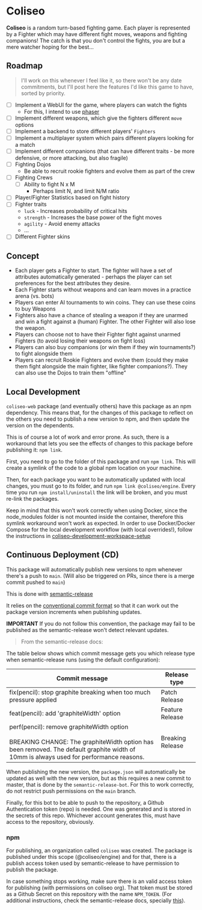 # Coliseo

**Coliseo** is a random turn-based fighting game. Each player is represented by a Fighter which may have different fight moves, weapons and fighting companions!
The catch is that you don't control the fights, you are but a mere watcher hoping for the best...

## Roadmap

> I'll work on this whenever I feel like it, so there won't be any date commitments, but I'll post here the features I'd like this game to have, sorted by priority.

- [ ] Implement a WebUI for the game, where players can watch the fights
  - For this, I intend to use [phaser](https://github.com/photonstorm/phaser) 
- [ ] Implement different weapons, which give the fighters different `move` options
- [ ] Implement a backend to store different players' `Fighters`
- [ ] Implement a multiplayer system which pairs different players looking for a match
- [ ] Implement different companions (that can have different traits - be more defensive, or more attacking, but also fragile)
- [ ] Fighting Dojos
  * Be able to recruit rookie fighters and evolve them as part of the crew
- [ ] Fighting Crews
  - [ ] Ability to fight N x M
    * Perhaps limit N, and limit N/M ratio
- [ ] Player/Fighter Statistics based on fight history
- [ ] Fighter traits
  - `luck` - Increases probability of critical hits
  - `strength` - Increases the base power of the fight moves
  - `agility` - Avoid enemy attacks
  - ...
- [ ] Different Fighter skins

## Concept

* Each player gets a Fighter to start. The fighter will have a set of attributes automatically generated - perhaps the player can set preferences for the best attributes they desire. 
* Each Fighter starts without weapons and can learn moves in a practice arena (vs. bots)
* Players can enter AI tournaments to win coins. They can use these coins to buy Weapons
* Fighters also have a chance of stealing a weapon if they are unarmed and win a fight against a (human) Fighter. The other Fighter will also lose the weapon.
* Players can choose not to have their Fighter fight against unarmed Fighters (to avoid losing their weapons on fight loss)
* Players can also buy companions (or win them if they win tournaments?) to fight alongside them
* Players can recruit Rookie Fighters and evolve them (could they make them fight alongside the main fighter, like fighter companions?). They can also use the Dojos to train them "offline"

## Local Development

`coliseo-web` package (and eventually others) have this package as an npm dependency. This means that, for the changes of this package to reflect on the others you need to publish a new version to npm, and then update the version on the dependents.

This is of course a lot of work and error prone. As such, there is a workaround that lets you see the effects of changes to this package before publishing it: `npm link`.

First, you need to go to the folder of this package and run `npm link`. This will create a symlink of the code to a global npm location on your machine.

Then, for each package you want to be automatically updated with local changes, you must go to its folder, and run `npm link @coliseo/engine`. Every time you run `npm install/uninstall` the link will be broken, and you must re-link the packages.

Keep in mind that this won't work correctly when using Docker, since the node_modules folder is not mounted inside the container, therefore this symlink workaround won't work as expected. In order to use Docker/Docker Compose for the local development workflow (with local overrides!), follow the instructions in [coliseo-development-workspace-setup](https://github.com/imnotteixeira/coliseo-development-workspace-setup)

## Continuous Deployment (CD)
This package will automatically publish new versions to npm whenever there's a push to `main`. (Will also be triggered on PRs, since there is a merge commit pushed to `main`)

This is done with [semantic-release](https://github.com/semantic-release/semantic-release)

It relies on the [conventional commit format](https://conventionalcommits.org/link) so that it can work out the package version increments when publishing updates. 

**IMPORTANT** If you do not follow this convention, the package may fail to be published as the semantic-release won't detect relevant updates.

> From the semantic-release docs:

The table below shows which commit message gets you which release type when semantic-release runs (using the default configuration):

Commit message | Release type
--- | ---
fix(pencil): stop graphite breaking when too much pressure applied |	Patch Release
feat(pencil): add 'graphiteWidth' option | Feature Release
perf(pencil): remove graphiteWidth option<br/><br/>BREAKING CHANGE: The graphiteWidth option has been removed. The default graphite width of 10mm is always used for performance reasons. | Breaking Release

When publishing the new version, the `package.json` will automatically be updated as well with the new version, but as this requires a new commit to master, that is done by the `semantic-release-bot`. For this to work correctly, do not restrict push permissions on the `main` branch.

Finally, for this bot to be able to push to the repository, a Github Authentication token (repo) is needed. One was generated and is stored in the secrets of this repo. Whichever account generates this, must have access to the repository, obviously.

### npm

For publishing, an organization called `coliseo` was created. The package is published under this scope (@coliseo/engine) and for that, there is a publish access token used by semantic-release to have permission to publish the package.

In case something stops working, make sure there is an valid access token for publishing (with permissions on coliseo org). That token must be stored as a Github Secret on this repository with the name `NPM_TOKEN`. (For additional instructions, check the semantic-release docs, specially [this](https://github.com/semantic-release/semantic-release/blob/master/docs/usage/getting-started.md#getting-started)).
